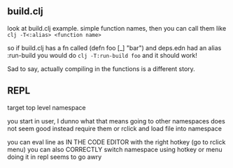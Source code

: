 ## build.clj

look at build.clj example. simple function names, then
you can call them like `clj -T<:alias> <function name>`

so if build.clj has a fn called (defn foo [_] "bar")
and deps.edn had an alias :run-build
you would do `clj -T:run-build foo`
and it should work!

Sad to say, actually compiling in the functions is a
different story. 


## REPL
target top level namespace

you start in user, I dunno what that means
going to other namespaces does not seem good
instead require them
or rclick and load file into namespace

you can eval line as IN THE CODE EDITOR with the right hotkey
(go to rclick menu)
you can also CORRECTLY switch namespace using hotkey or menu
doing it in repl seems to go awry
